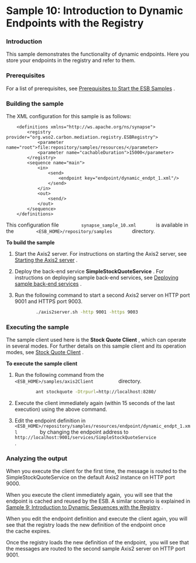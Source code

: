 # Sample 10: Introduction to Dynamic Endpoints with the Registry

### Introduction

This sample demonstrates the functionality of dynamic endpoints.
Here you store your endpoints in the registry and refer to them.

### Prerequisites

For a list of prerequisites, see [Prerequisites to Start the ESB
Samples](https://docs.wso2.com/display/EI650/Setting+Up+the+ESB+Samples#SettingUptheESBSamples-ESBSamplePrerequisites)
.

### Building the sample

The XML configuration for this sample is as follows:

```
    <definitions xmlns="http://ws.apache.org/ns/synapse">
        <registry provider="org.wso2.carbon.mediation.registry.ESBRegistry">
            <parameter name="root">file:repository/samples/resources/</parameter>
            <parameter name="cachableDuration">15000</parameter>
        </registry>
        <sequence name="main">
            <in>
                <send>
                    <endpoint key="endpoint/dynamic_endpt_1.xml"/>
                </send>
            </in>
            <out>
                <send/>
            </out>
        </sequence>
    </definitions>
```

This configuration file `         synapse_sample_10.xml        ` is
available in the `         <ESB_HOME>/repository/samples        `
directory.

**To build the sample**

1.  Start the Axis2 server. For instructions on starting the Axis2
    server, see [Starting the Axis2
    server](https://docs.wso2.com/display/EI650/Setting+Up+the+ESB+Samples#SettingUptheESBSamples-Axis2server)
    .

2.  Deploy the back-end service **SimpleStockQuoteService** . For
    instructions on deploying sample back-end services, see [Deploying
    sample back-end
    services](https://docs.wso2.com/display/EI650/Setting+Up+the+ESB+Samples#SettingUptheESBSamples-Backend)
    .

3.  Run the following command to start a second Axis2 server on HTTP
    port 9001 and HTTPS port 9003.

    ``` bash
            ./axis2server.sh -http 9001 -https 9003
    ```

### Executing the sample

The sample client used here is the **Stock Quote Client** , which can
operate in several modes. For further details on this sample client and
its operation modes, see [Stock Quote
Client](https://docs.wso2.com/display/EI650/Using+the+Sample+Clients#UsingtheSampleClients-StockQuoteClient)
.

**To execute the sample client**

1.  Run the following command from the
    `           <ESB_HOME>/samples/axis2Client          ` directory.

    ``` bash
            ant stockquote -Dtrpurl=http://localhost:8280/
    ```

2.  Execute the client immediately again (within 15 seconds of the last
    execution) using the above command.
3.  Edit the endpoint definition in
    `          <ESB_HOME>/repository/samples/resources/endpoint/dynamic_endpt_1.xml         `
    by changing the endpoint address to
    `                                 http://localhost:9001/services/SimpleStockQuoteService                              `
    .  
      

### Analyzing the output

When you execute the client for the first time, the message is routed to
the SimpleStockQuoteService on the default Axis2 instance on HTTP port
9000.

When you execute the client immediately again,  you will see that the
endpoint is cached and reused by the ESB. A similar scenario is
explained in [Sample 9: Introduction to Dynamic Sequences with the
Registry](https://docs.wso2.com/display/EI610/Sample+9%3A+Introduction+to+Dynamic+Sequences+with+the+Registry)
.

When you edit the endpoint definition and execute the client again, you
will see that the registry loads the new definition of the endpoint once
the cache expires.

Once the registry loads the new definition of the endpoint,  you will
see that the messages are routed to the second sample Axis2 server on
HTTP port 9001.
